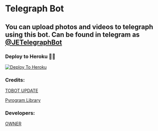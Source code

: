 # Telegraph Bot

## You can upload photos and videos to telegraph using this bot. Can be found in telegram as [@JETelegraphBot](https://t.me/JETelegraphBot)

### Deploy to Heroku 🏃‍♂

[![Deploy To Heroku](https://www.herokucdn.com/deploy/button.svg)](https://heroku.com/deploy?template=https://github.com/rungrams/Telegraph-tobot)

### Credits:

[TOBOT UPDATE](https://t.me/tobot_update)

[Pyrogram Library](https://github.com/pyrogram/pyrogram)

### Developers:

[OWNER](https://t.me/rungram)
